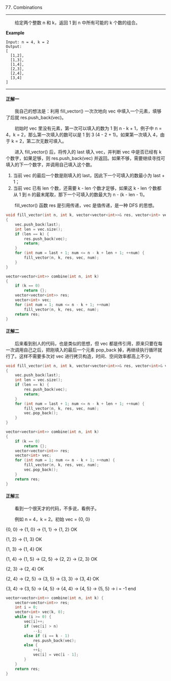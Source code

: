 77. Combinations

-----

&emsp;&emsp;给定两个整数 n 和 k，返回 1 到 n 中所有可能的 k 个数的组合。

**Example**

    Input: n = 4, k = 2
    Output: 
    [
      [1,2],
      [1,3],
      [1,4],
      [2,3],
      [2,4],
      [3,4]
    ]

-----

#### 正解一

&emsp;&emsp;我自己的想法是：利用 fill_vector() 一次次地向 vec 中填入一个元素，填够了后就 res.push_back(vec)。

&emsp;&emsp;初始时 vec 里没有元素，第一次可以填入的数为 1 到 n - k + 1，例子中 n = 4，k = 2，那么第一次填入的数可以是 1 到 3 (4 - 2 + 1)。如果第一次填入 4，由于 k = 2，第二次无数可填入。

&emsp;&emsp;进入 fill_vector() 后，将传入的 last 填入 vec，并判断 vec 中是否已经有 k 个数字，如果足够，则 res.push_back(vec) 并返回。如果不够，需要继续寻找可填入的下一个数字，并调用自己填入这个数。

1. 当前 vec 的最后一个数是刚填入的 last，因此下一个可填入的数最小为 last + 1；
2. 当前 vec 已有 len 个数，还需要 k - len 个数才足够，如果这 k - len 个数都从 1 到 n 的最末尾取，那下一个可填入的数最大为 n - (k - len - 1)。

&emsp;&emsp;fill_vector() 函数 res 是引用传递，vec 是值传递，是一种 DFS 的思想。

```cpp
void fill_vector(int n, int k, vector<vector<int>>& res, vector<int> vec, int last)
{
    vec.push_back(last);
    int len = vec.size();
    if (len == k) {
        res.push_back(vec);
        return;
    }
    for (int num = last + 1; num <= n - k + len + 1; ++num) {
        fill_vector(n, k, res, vec, num);
    }
}

vector<vector<int>> combine(int n, int k)
{
    if (k == 0)
        return {};
    vector<vector<int>> res;
    vector<int> vec;
    for (int num = 1; num <= n - k + 1; ++num)
        fill_vector(n, k, res, vec, num);
    return res;
}
```

#### 正解二

&emsp;&emsp;后来看到别人的代码，也是类似的思想，但 vec 都是传引用，原来只要在每一次调用自己之后，把刚填入的最后一个元素 pop_back 掉，再继续执行循环就行了。这样不需要多次对 vec 进行拷贝构造，时间、空间效率都高上不少。

```cpp
void fill_vector(int n, int k, vector<vector<int>>& res, vector<int>& vec, int last)
{
    vec.push_back(last);
    int len = vec.size();
    if (len == k) {
        res.push_back(vec);
        return;
    }
    for (int num = last + 1; num <= n - k + len + 1; ++num) {
        fill_vector(n, k, res, vec, num);
        vec.pop_back();
    }
}

vector<vector<int>> combine(int n, int k)
{
    if (k == 0)
        return {};
    vector<vector<int>> res;
    vector<int> vec;
    for (int num = 1; num <= n - k + 1; ++num) {
        fill_vector(n, k, res, vec, num);
        vec.pop_back();
    }
    return res;
}
```

#### 正解三

&emsp;&emsp;看到一个很天才的代码，不多说，看例子。

&emsp;&emsp;例如 n = 4，k = 2。初始 vec = {0, 0}

{0, 0} → {1, 0} → {1, 1} → {1, 2} OK

{1, 2} → {1, 3} OK

{1, 3} → {1, 4} OK

{1, 4} → {1, 5} →  {2, 5} → {2, 2} → {2, 3} OK

{2, 3} → {2, 4} OK

{2, 4} → {2, 5} → {3, 5} → {3, 3} → {3, 4} OK

{3, 4} → {3, 5} → {4, 5} → {4, 4} → {4, 5} → {5, 5} → i = -1 end

```cpp
vector<vector<int>> combine(int n, int k) {
    vector<vector<int>> res;
    int i = 0;
    vector<int> vec(k, 0);
    while (i >= 0) {
        vec[i]++;
        if (vec[i] > n) 
            --i;
        else if (i == k - 1)
            res.push_back(vec);
        else {
            ++i;
            vec[i] = vec[i - 1];
        }
    }
    return res;
}
```
